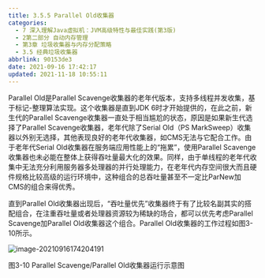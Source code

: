 ```yaml
---
title: 3.5.5 Parallel Old收集器
categories: 
  - 7 深入理解Java虛拟机：JVM高级特性与最佳实践(第3版)
  - 2第二部分 自动内存管理
  - 第3章 垃圾收集器与内存分配策略
  - 3.5 经典垃圾收集器
abbrlink: 90153de3
date: 2021-09-16 17:42:17
updated: 2021-11-18 10:55:11
---
```

Parallel Old是Parallel Scavenge收集器的老年代版本，支持多线程并发收集，基于标记-整理算法实现。这个收集器是直到JDK 6时才开始提供的，在此之前，新生代的Parallel Scavenge收集器一直处于相当尴尬的状态，原因是如果新生代选择了Parallel Scavenge收集器，老年代除了Serial Old（PS MarkSweep）收集器以外别无选择，其他表现良好的老年代收集器，如CMS无法与它配合工作。由于老年代Serial Old收集器在服务端应用性能上的“拖累”，使用Parallel Scavenge收集器也未必能在整体上获得吞吐量最大化的效果。同样，由于单线程的老年代收集中无法充分利用服务器多处理器的并行处理能力，在老年代内存空间很大而且硬件规格比较高级的运行环境中，这种组合的总吞吐量甚至不一定比ParNew加CMS的组合来得优秀。

直到Parallel Old收集器出现后，“吞吐量优先”收集器终于有了比较名副其实的搭配组合，在注重吞吐量或者处理器资源较为稀缺的场合，都可以优先考虑Parallel Scavenge加Parallel Old收集器这个组合。Parallel Old收集器的工作过程如图3-10所示。

![image-20210916174204191](https://gitee.com/XiaoLan223/images/raw/master/Blog/Sum/20210916174204.png)

图3-10 Parallel Scavenge/Parallel Old收集器运行示意图



